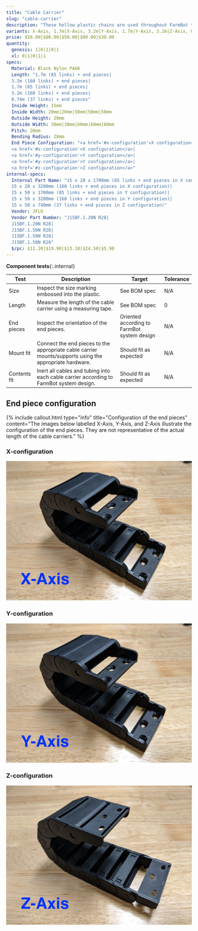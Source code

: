 ```yaml
---
title: "Cable Carrier"
slug: "cable-carrier"
description: "These hollow plastic chains are used throughout FarmBot to manage cables and tubing along each of the three axes."
variants: X-Axis, 1.7m|X-Axis, 3.2m|Y-Axis, 1.7m|Y-Axis, 3.2m|Z-Axis, 0.74m
price: $50.00|$80.00|$50.00|$80.00|$30.00
quantity:
  genesis: 1|0|1|0|1
  xl: 0|1|0|1|1
specs:
  Material: Black Nylon PA66
  Length: "1.7m (85 links) + end pieces|
  3.2m (160 links) + end pieces|
  1.7m (85 links) + end pieces|
  3.2m (160 links) + end pieces|
  0.74m (37 links) + end pieces"
  Inside Height: 15mm
  Inside Width: 20mm|20mm|50mm|50mm|50mm
  Outside Height: 20mm
  Outside Width: 30mm|30mm|60mm|60mm|60mm
  Pitch: 20mm
  Bending Radius: 28mm
  End Piece Configuration: "<a href='#x-configuration'>X configuration</a>|
  <a href='#x-configuration'>X configuration</a>|
  <a href='#y-configuration'>Y configuration</a>|
  <a href='#y-configuration'>Y configuration</a>|
  <a href='#z-configuration'>Z configuration</a>"
internal-specs:
  Internal Part Name: "15 x 20 x 1700mm (85 links + end pieces in X configuration)|
  15 x 20 x 3200mm (160 links + end pieces in X configuration)|
  15 x 50 x 1700mm (85 links + end pieces in Y configuration)|
  15 x 50 x 3200mm (160 links + end pieces in Y configuration)|
  15 x 50 x 740mm (37 links + end pieces in Z configuration)"
  Vendor: JFLO
  Vendor Part Number: "J15BF.1.20N R28|
  J15BF.1.20N R28|
  J15BF.1.50N R28|
  J15BF.1.50N R28|
  J15BF.1.50N R28"
  $/pc: $11.20|$19.90|$13.10|$24.50|$5.90
---
```


**Component tests**{:.internal}

|Test         |Description  |Target       |Tolerance    |
|-------------|-------------|-------------|-------------|
|Size         |Inspect the size marking embossed into the plastic.|See BOM spec|N/A
|Length       |Measure the length of the cable carrier using a measuring tape.|See BOM spec|0
|End pieces   |Inspect the orientation of the end pieces.|Oriented according to FarmBot system design|N/A
|Mount fit    |Connect the end pieces to the appropriate cable carrier mounts/supports using the appropriate hardware.|Should fit as expected|N/A
|Contents fit |Inert all cables and tubing into each cable carrier according to FarmBot system design.|Should fit as expected|N/A

## End piece configuration

{%
include callout.html
type="info"
title="Configuration of the end pieces"
content="The images below labelled X-Axis, Y-Axis, and Z-Axis illustrate the configuration of the end pieces. They are not representative of the actual length of the cable carriers."
%}

### X-configuration

![End pieces configuration - X](_images/cable_carrier_end_piece_configuration_x.jpg)

### Y-configuration

![End pieces configuration - Y](_images/cable_carrier_end_piece_configuration_y.jpg)

### Z-configuration

![End pieces configuration - Z](_images/cable_carrier_end_piece_configuration_z.jpg)
